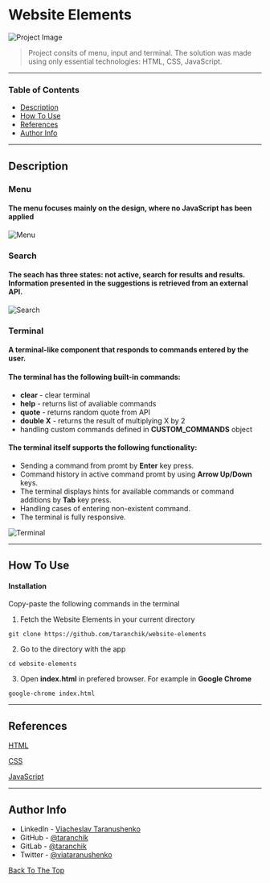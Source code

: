 # Website Elements

![Project Image](https://i.imgur.com/qjbH9pG.png)

> Project consits of menu, input and terminal. The solution was made
> using only essential technologies: HTML, CSS, JavaScript.

---

### Table of Contents

- [Description](#description)
- [How To Use](#how-to-use)
- [References](#references)
- [Author Info](#author-info)

---

## Description

### Menu

#### The menu focuses mainly on the design, where no JavaScript has been applied

![Menu](https://i.imgur.com/EHBcYpU.jpeg)

### Search

#### The seach has three states: not active, search for results and results. Information presented in the suggestions is retrieved from an external API.

![Search](https://i.imgur.com/yc6hlc4.jpeg)

### Terminal

#### A terminal-like component that responds to commands entered by the user. 

#### The terminal has the following built-in commands:

- **clear** - clear terminal
- **help** - returns list of avaliable commands
- **quote** - returns random quote from API
- **double X** - returns the result of multiplying X by 2
- handling custom commands defined in **CUSTOM_COMMANDS** object

#### The terminal itself supports the following functionality:

- Sending a command from promt by **Enter** key press.
- Command history in active command promt by using **Arrow Up/Down** keys.
- The terminal displays hints for available commands or command additions by **Tab** key press.
- Handling cases of entering non-existent command.
- The terminal is fully responsive.

![Terminal](https://i.imgur.com/1qe3KXC.png)

---

## How To Use

#### Installation

Copy-paste the following commands in the terminal

1. Fetch the Website Elements in your current directory

```
git clone https://github.com/taranchik/website-elements
```

2. Go to the directory with the app

```
cd website-elements
```

3. Open **index.html** in prefered browser. For example in **Google Chrome**

```
google-chrome index.html
```

---

## References

[HTML](https://developer.mozilla.org/en-US/docs/Web/HTML)

[CSS](https://developer.mozilla.org/en-US/docs/Web/CSS)

[JavaScript](https://developer.mozilla.org/en-US/docs/Web/JavaScript)

---

## Author Info

- LinkedIn - [Viacheslav Taranushenko](https://www.linkedin.com/in/viacheslav-taranushenko-727466187/)
- GitHub - [@taranchik](https://github.com/taranchik)
- GitLab - [@taranchik](https://gitlab.com/taranchik)
- Twitter - [@viataranushenko](https://twitter.com/viataranushenko)

[Back To The Top](#website-elements)
